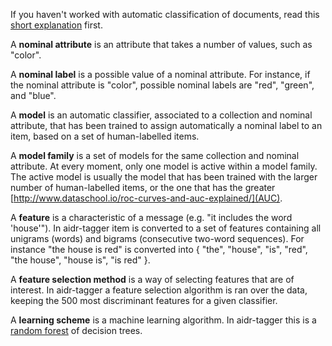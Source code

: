 If you haven't worked with automatic classification of documents, read this [short explanation](http://chato.cl/blog/en/2014/04/how_does_automatic_classification_of_documents_using_machine_learning_works.html) first.

A **nominal attribute** is an attribute that takes a number of values, such as "color".

A **nominal label** is a possible value of a nominal attribute. For instance, if the nominal attribute is "color", possible nominal labels are "red", "green", and "blue".

A **model** is an automatic classifier, associated to a collection and nominal attribute, that has been trained to assign automatically a nominal label to an item, based on a set of human-labelled items.

A **model family** is a set of models for the same collection and nominal attribute. At every moment, only one model is active within a model family. The active model is usually the model that has been trained with the larger number of human-labelled items, or the one that has the greater [http://www.dataschool.io/roc-curves-and-auc-explained/](AUC).

A **feature** is a characteristic of a message (e.g. "it includes the word 'house'"). In aidr-tagger item is converted to a set of features containing all unigrams (words) and bigrams (consecutive two-word sequences). For instance "the house is red" is converted into { "the", "house", "is", "red", "the house", "house is", "is red" }.

A **feature selection method** is a way of selecting features that are of interest. In aidr-tagger a feature selection algorithm is ran over the data, keeping the 500 most discriminant features for a given classifier.

A **learning scheme** is a machine learning algorithm. In aidr-tagger this is a [random forest](https://en.wikipedia.org/wiki/Random_forest) of decision trees.

